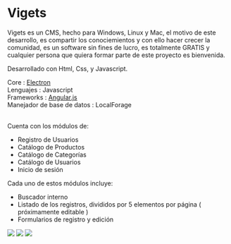 # Vigets
Vigets es un CMS, hecho para Windows, Linux y Mac, el motivo de este desarrollo, es compartir los conociemientos y con ello hacer crecer la comunidad, es un software sin fines de lucro, es totalmente GRATIS y cualquier persona que quiera formar parte de este proyecto es bienvenida.

Desarrollado con Html, Css, y Javascript.

Core : <a href="https://github.com/mafintosh/electron-prebuilt" target="_blank">Electron</a>
<br>
Lenguajes : Javascript<br>
Frameworks : <a href="https://angularjs.org/" target="_blank">Angular.js</a><br>
Manejador de base de datos : LocalForage<br><br>

Cuenta con los módulos de:
 - Registro de Usuarios
 - Catálogo de Productos
 - Catálogo de Categorías
 - Catálogo de Usuarios
 - Inicio de sesión

Cada uno de estos módulos incluye:

 - Buscador interno
 - Listado de los registros, divididos por 5 elementos por página ( próximamente editable )
 - Formularios de registro y edición


<img src="http://dantecervantes.com/wp-content/uploads/2015/07/Captura-de-pantalla-2015-07-11-a-las-21.01.03.png?w=650">
<img src="http://dantecervantes.com/wp-content/uploads/2015/07/Captura-de-pantalla-2015-07-11-a-las-21.00.30.png?w=650">
<img src="http://dantecervantes.com/wp-content/uploads/2015/07/Captura-de-pantalla-2015-07-11-a-las-21.01.36.png?w=650">


  
